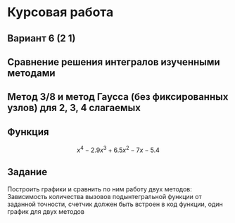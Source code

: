 # Курсовая работа

## Вариант 6 (2 1)

## Сравнение решения интегралов изученными методами

## Метод 3/8 и метод Гаусса (без фиксированных узлов) для 2, 3, 4 слагаемых

## Функция

$$ x^4 - 2.9x^3 + 6.5x^2 - 7x - 5.4 $$

## Задание

Построить графики и сравнить по ним работу двух методов:  
Зависимость количества вызовов подынтегральной функции от заданной точности, счетчик должен быть встроен в код функции, один график для двух методов
